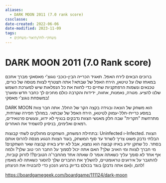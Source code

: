 ```yaml
---
aliases:
  - DARK MOON 2011 (7.0 rank score)
cssclasse: 
date-created: 2022-06-06
date-modified: 2023-11-09
tags:
  - משחקי-לוח/תיאור-משחקים
---
```


# DARK MOON 2011 (7.0 Rank score)

ברוכים הבאים לירח האפל. תאגיד הכרייה הבין-כוכבי נוגוצ'י מאסאקי מברך אתכם במאחז שלו על טיטאן, הירח האפל של שבתאי! אתה תצטרף לצוות מנוסה של כורים, טכנאים ונשמות הרפתקניות שחיים כדי לחוות את כל הנפלאות שיש למערכת השמש שלנו להציע. מטרה, נאמנות, אחווה, ידידות והקרבה כולם מחכים לך כחבר חדש ומוערך במשפחת נוגוצ'י מאסקי!

DARK MOON הוא משחק של הונאה ובגידה בקצה הקר של החלל.
אתה חבר צוות במסע כריית-חלל-עמוק לטיטאן, הירח האפל של שבתאי. במהלך חפירה שגרתית, מתרחשת "תקרית" שבה חלק מאנשי הצוות נדבקים בנגיף לא ידוע, ונעשים פרנואידים, רמאים ואלימים, בניסיון להשמיד את האחרים.

בתחילת המשחק, השחקנים מחולקים לשתי קבוצות: Uninfected ו-Infected. הצוות הבלתי נדבק פשוט צריך לשרוד עד סוף המשחק, בעוד הצוות הנגוע מנסה להרוס אותם בסתר. כל שחקן יודע באיזו קבוצה הוא נמצא, אבל לא יודע באיזו קבוצה שאר השחקנים! מי חברך לצוות ומי האויב שלך? האם אתה יכול לסמוך על החבר הכי טוב שלך? ולמה אף אחד לא סומך עליך כשאתה אומר לו שאתה אחד מהחבר'ה הטובים?!
לזרוק קוביות, להתגבר על אירועים טראומטיים, להשליך את החברים שלך להסגר כשאתה לא מאמין להם, ו(אם אתה נדבק) בוגד בכולם בדיוק ברגע הנכון כדי להבטיח את הניצחון!

https://boardgamegeek.com/boardgame/111124/dark-moon
